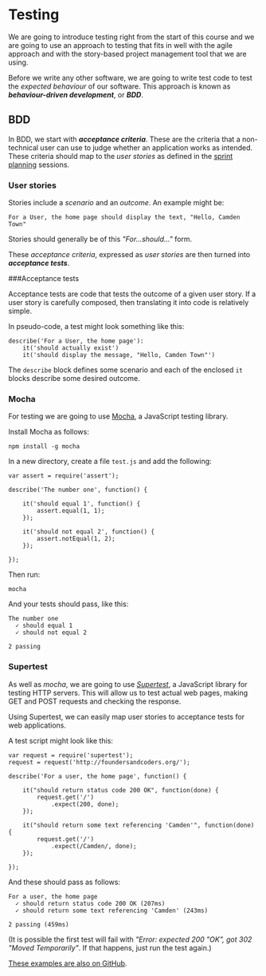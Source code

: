 # Testing

We are going to introduce testing right from the start of this course and we are going to use an approach to testing that fits in well with the agile approach and with the story-based project management tool that we are using.

Before we write any other software, we are going to write test code to test the *expected behaviour* of our software. This approach is known as ***behaviour-driven development***, or ***BDD***.

## BDD

In BDD, we start with ***acceptance criteria***. These are the criteria that a non-technical user can use to judge whether an application works as intended. These criteria should map to the *user stories* as defined in the [sprint planning](topics/sprint) sessions.

### User stories

Stories include a *scenario* and an *outcome*. An example might be:

    For a User, the home page should display the text, "Hello, Camden Town"

Stories should generally be of this *"For...should..."* form.

These *acceptance criteria*, expressed as *user stories* are then turned into ***acceptance tests***.

###Acceptance tests

Acceptance tests are code that tests the outcome of a given user story. If a user story is carefully composed, then translating it into code is relatively simple.

In pseudo-code, a test might look something like this:

    describe('For a User, the home page'):
        it('should actually exist')
        it('should display the message, "Hello, Camden Town"')

The `describe` block defines some scenario and each of the enclosed `it` blocks  describe some desired outcome.

### Mocha

For testing we are going to use [Mocha](http://visionmedia.github.io/mocha/), a JavaScript testing library. 

Install Mocha as follows:

    npm install -g mocha

In a new directory, create a file `test.js` and add the following:

    var assert = require('assert');

    describe('The number one', function() {

        it('should equal 1', function() {
            assert.equal(1, 1);
        });

        it('should not equal 2', function() {
            assert.notEqual(1, 2);
        });

    });

Then run:

    mocha

And your tests should pass, like this:

    The number one
      ✓ should equal 1
      ✓ should not equal 2
    
    2 passing

### Supertest

As well as *mocha*, we are going to use [*Supertest*](https://github.com/visionmedia/supertest), a JavaScript library for testing HTTP servers. This will allow us to test actual web pages, making GET and POST requests and checking the response.

Using Supertest, we can easily map user stories to acceptance tests for web applications.

A test script might look like this:

    var request = require('supertest');
    request = request('http://foundersandcoders.org/');

    describe('For a user, the home page', function() {

        it("should return status code 200 OK", function(done) {
            request.get('/')
                .expect(200, done);
        });

        it("should return some text referencing 'Camden'", function(done) {
            request.get('/')
                .expect(/Camden/, done);
        });

    });

And these should pass as follows:

    For a user, the home page
      ✓ should return status code 200 OK (207ms)
      ✓ should return some text referencing 'Camden' (243ms)

    2 passing (459ms)

(It is possible the first test will fail with *"Error: expected 200 "OK", got 302 "Moved Temporarily"*. If that happens, just run the test again.)

[These examples are also on GitHub](https://github.com/selforganising/testing-examples).




